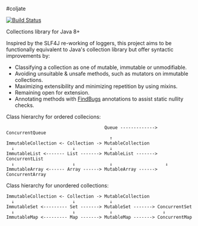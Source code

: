 #coljate

[![Build Status](https://travis-ci.org/ollierob/coljate.png?branch=master)](https://travis-ci.org/ollierob/coljate)

Collections library for Java 8+

Inspired by the SLF4J re-working of loggers, this project aims to be functionally equivalent to Java's collection library but offer syntactic improvements by:

  * Classifying a collection as one of mutable, immutable or unmodifiable.
  * Avoiding unsuitable & unsafe methods, such as mutators on immutable collections.
  * Maximizing extensibility and minimizing repetition by using mixins.
  * Remaining open for extension.
  * Annotating methods with [FindBugs](https://code.google.com/p/findbugs/) annotations to assist static nullity checks.

Class hierarchy for ordered collecions:

```
                                     Queue -------------> ConcurrentQueue
                                       ↑
ImmutableCollection <- Collection -> MutableCollection
  ↓                      ↓             ↓
ImmutableList <------- List -------> MutableList -------> ConcurrentList
  ↓                      ↓             ↓                    ↓
ImmutableArray <------ Array ------> MutableArray ------> ConcurrentArray
```

Class hierarchy for unordered collections:

```
ImmutableCollection <- Collection -> MutableCollection
  ↓                      ↓             ↓
ImmutableSet <--------- Set -------> MutableSet -------> ConcurrentSet
  ↓                      ↓             ↓                   ↓
ImmutableMap <--------- Map -------> MutableMap -------> ConcurrentMap
```
